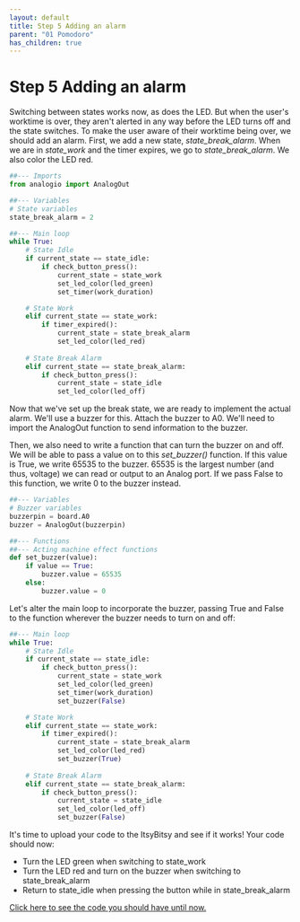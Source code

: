 ```yaml
---
layout: default
title: Step 5 Adding an alarm
parent: "01 Pomodoro"
has_children: true
---
```


# Step 5 Adding an alarm
Switching between states works now, as does the LED. But when the user's worktime is over, they aren't alerted in any way before the LED turns off and the state switches. To make the user aware of their worktime being over, we should add an alarm. First, we add a new state, *state_break_alarm*. When we are in *state_work* and the timer expires, we go to *state_break_alarm*. We also color the LED red.

```python
##--- Imports
from analogio import AnalogOut

##--- Variables
# State variables
state_break_alarm = 2

##--- Main loop
while True:
    # State Idle
    if current_state == state_idle:
        if check_button_press():
            current_state = state_work
            set_led_color(led_green)
            set_timer(work_duration)

    # State Work
    elif current_state == state_work:
        if timer_expired():
            current_state = state_break_alarm
            set_led_color(led_red)
    
    # State Break Alarm
    elif current_state == state_break_alarm:
        if check_button_press():
            current_state = state_idle
            set_led_color(led_off)

```

Now that we've set up the break state, we are ready to implement the actual alarm. We'll use a buzzer for this. Attach the buzzer to A0. We'll need to import the AnalogOut function to send information to the buzzer.

Then, we also need to write a function that can turn the buzzer on and off. We will be able to pass a value on to this *set_buzzer()* function. If this value is True, we write 65535 to the buzzer. 65535 is the largest number (and thus, voltage) we can read or output to an Analog port. If we pass False to this function, we write 0 to the buzzer instead.

```python
##--- Variables
# Buzzer variables
buzzerpin = board.A0
buzzer = AnalogOut(buzzerpin)

##--- Functions
##--- Acting machine effect functions
def set_buzzer(value):
    if value == True:
        buzzer.value = 65535
    else:
        buzzer.value = 0

```

Let's alter the main loop to incorporate the buzzer, passing True and False to the function wherever the buzzer needs to turn on and off:

```python
##--- Main loop
while True:
    # State Idle
    if current_state == state_idle:
        if check_button_press():
            current_state = state_work
            set_led_color(led_green)
            set_timer(work_duration)
            set_buzzer(False)

    # State Work
    elif current_state == state_work:
        if timer_expired():
            current_state = state_break_alarm
            set_led_color(led_red)
            set_buzzer(True)
    
    # State Break Alarm
    elif current_state == state_break_alarm:
        if check_button_press():
            current_state = state_idle
            set_led_color(led_off)
            set_buzzer(False)

```

It's time to upload your code to the ItsyBitsy and see if it works! Your code should now:

 - Turn the LED green when switching to state_work
 - Turn the LED red and turn on the buzzer when switching to state_break_alarm
 - Return to state_idle when pressing the button while in state_break_alarm
 
[Click here to see the code you should have until now.](https://id-studiolab.github.io/Digital-Interfaces/tutorials/01-pomodoro/step5-code.html)